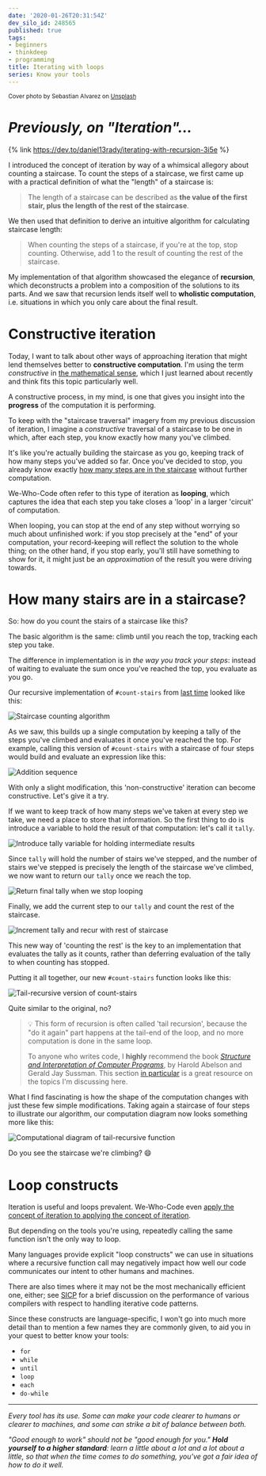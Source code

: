 ```yaml
---
date: '2020-01-26T20:31:54Z'
dev_silo_id: 248565
published: true
tags:
- beginners
- thinkdeep
- programming
title: Iterating with loops
series: Know your tools
---
```


<small>Cover photo by Sebastian Alvarez on [Unsplash](https://unsplash.com/photos/1-XS37EZ_Kg)</small>

# _Previously, on "Iteration"..._

{% link https://dev.to/daniel13rady/iterating-with-recursion-3i5e %}

I introduced the concept of iteration by way of a whimsical allegory about counting a staircase. To count the steps of a staircase, we first came up with a practical definition of what the "length" of a staircase is:

> The length of a staircase can be described as **the value of the first stair, plus the length of the rest of the staircase**.

We then used that definition to derive an intuitive algorithm for calculating staircase length:

> When counting the steps of a staircase, if you're at the top, stop counting.
> Otherwise, add 1 to the result of counting the rest of the staircase.

My implementation of that algorithm showcased the elegance of **recursion**, which deconstructs a problem into a composition of the solutions to its parts. And we saw that recursion lends itself well to **wholistic computation**, i.e. situations in which you only care about the final result.

# Constructive iteration

Today, I want to talk about other ways of approaching iteration that might lend themselves better to **constructive computation**. I'm using the term _constructive_ in [the mathematical sense](https://en.wikipedia.org/wiki/Constructive_proof), which I just learned about recently and think fits this topic particularly well.

A constructive process, in my mind, is one that gives you insight into the **progress** of the computation it is performing.

To keep with the "staircase traversal" imagery from my previous discussion of iteration, I imagine a _constructive_ traversal of a staircase to be one in which, after each step, you know exactly how many you've climbed.

It's like you're actually building the staircase as you go, keeping track of how many steps you've added so far. Once you've decided to stop, you already know exactly [how many steps are in the staircase](https://www.youtube.com/watch?v=5ZtbCOpx8Sk) without further computation.

We-Who-Code often refer to this type of iteration as **looping**, which captures the idea that each step you take closes a 'loop' in a larger 'circuit' of computation.

When looping, you can stop at the end of any step without worrying so much about unfinished work: if you stop precisely at the "end" of your computation, your record-keeping will reflect the solution to the whole thing; on the other hand, if you stop early, you'll still have something to show for it, it might just be an _approximation_ of the result you were driving towards.

# How many stairs are in a staircase?

So: how do you count the stairs of a staircase like this?

The basic algorithm is the same: climb until you reach the top, tracking each step you take.

The difference in implementation is in _the way you track your steps_: instead of waiting to evaluate the sum once you've reached the top, you evaluate as you go.

Our recursive implementation of `#count-stairs` from [last time](https://dev.to/daniel13rady/iterating-with-recursion-3i5e) looked like this:
<!--
```scheme
(define (count-stairs staircase)
  (if (top? staircase)
    0
    (+ 1 (count-stairs (rest-of staircase)))))
```
-->
![Staircase counting algorithm](https://thepracticaldev.s3.amazonaws.com/i/o20btvs9m63gqf1jkyyh.png)

As we saw, this builds up a single computation by keeping a tally of the steps you've climbed and evaluates it once you've reached the top. For example, calling this version of `#count-stairs` with a staircase of four steps would build and evaluate an expression like this:
<!--
```scheme
(+ 1 (+ 1 (+ 1 (+ 1 0))))
```
-->
![Addition sequence](https://thepracticaldev.s3.amazonaws.com/i/zxclfgngzfsrx9w8gfg9.png)

With only a slight modification, this 'non-constructive' iteration can become constructive. Let's give it a try.

If we want to keep track of how many steps we've taken at every step we take, we need a place to store that information. So the first thing to do is introduce a variable to hold the result of that computation: let's call it `tally`.
<!--
```diff
-   (define (count-stairs staircase)
+   (define (count-stairs staircase tally)
      (if (top? staircase)
        0
        (+ 1 (count-stairs (rest-of staircase)))))
```
-->
![Introduce tally variable for holding intermediate results](https://thepracticaldev.s3.amazonaws.com/i/j1l9ohq48r2zs2a8ixmw.png)

Since `tally` will hold the number of stairs we've stepped, and the number of stairs we've stepped is precisely the length of the staircase we've climbed, we now want to return our `tally` once we reach the top.
<!--
```diff
    (define (count-stairs staircase tally)
      (if (top? staircase)
-       0
+       tally
        (+ 1 (count-stairs (rest-of staircase)))))
```
-->
![Return final tally when we stop looping](https://thepracticaldev.s3.amazonaws.com/i/tijgkhdzhyxkztarln59.png)

Finally, we add the current step to our `tally` and count the rest of the staircase.
<!--
```diff
    (define (count-stairs staircase tally)
      (if (top? staircase)
        tally
-       (+ 1 (count-stairs (rest-of staircase)))))
+       (count-stairs (rest-of staircase) (+ 1 tally))))
```
-->
![Increment tally and recur with rest of staircase](https://thepracticaldev.s3.amazonaws.com/i/k5sv1vreoxisd4fk2utf.png)

This new way of 'counting the rest' is the key to an implementation that evaluates the tally as it counts, rather than deferring evaluation of the tally to when counting has stopped.

Putting it all together, our new `#count-stairs` function looks like this:
<!--
```scheme
(define (count-stairs staircase tally)
  (if (top? staircase)
    tally
    (count-stairs (rest-of staircase) (+ 1 tally))))
```
-->
![Tail-recursive version of count-stairs](https://thepracticaldev.s3.amazonaws.com/i/bnyb0nrfsb776emumbdr.png)

Quite similar to the original, no?

> :bulb: This form of recursion is often called 'tail recursion', because the "do it again" part happens at the tail-end of the loop, and no more computation is done in the same loop.
>
> To anyone who writes code, I **highly** recommend the book [_Structure and Interpretation of Computer Programs_](https://www.goodreads.com/book/show/43713.Structure_and_Interpretation_of_Computer_Programs), by Harold Abelson and Gerald Jay Sussman. This section [in particular](https://xuanji.appspot.com/isicp/1-2-procedures.html) is a great resource on the topics I'm discussing here.

What I find fascinating is how the shape of the computation changes with just these few simple modifications. Taking again a staircase of four steps to illustrate our algorithm, our computation diagram now looks something more like this:
<!--
```scheme
(define staircase '("step1", "step2", "step3", "step4"))

; We now start counting explicitly from zero.
(define staircase-length (count-stairs staircase 0))
; (count-stairs '("step2", "step3", "step4") (+ 1 0))
; (count-stairs '("step3", "step4") (+ 1 1))
; (count-stairs '("step4") (+ 1 2))
; (count-stairs '() (+ 1 3))
; 4
```
-->
![Computational diagram of tail-recursive function](https://thepracticaldev.s3.amazonaws.com/i/wdewzlfos42f9on9wih3.png)

Do you see the staircase we're climbing? :smile:

# Loop constructs

Iteration is useful and loops prevalent. We-Who-Code even [apply the concept of iteration to applying the concept of iteration](https://www.ntaskmanager.com/blog/what-is-agile-iterative-approach/).

But depending on the tools you're using, repeatedly calling the same function isn't the only way to loop.

Many languages provide explicit "loop constructs" we can use in situations where a recursive function call may negatively impact how well our code communicates our intent to other humans and machines.

There are also times where it may not be the most mechanically efficient one, either; see [SICP](https://xuanji.appspot.com/isicp/1-2-procedures.html#%_sec_1.2.1) for a brief discussion on the performance of various compilers with respect to handling iterative code patterns.

Since these constructs are language-specific, I won't go into much more detail than to mention a few names they are commonly given, to aid you in your quest to better know your tools:

- `for`
- `while`
- `until`
- `loop`
- `each`
- `do-while`

---

_Every tool has its use. Some can make your code clearer to humans or clearer to machines, and some can strike a bit of balance between both._

_"Good enough to work" should not be "good enough for you." **Hold yourself to a higher standard**: learn a little about a lot and a lot about a little, so that when the time comes to do something, you've got a fair idea of how to do it well._
